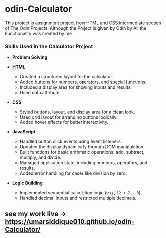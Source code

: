 # odin-Calculator
This project is assignment project from HTML and CSS intermediate section of The Odin Projects. Although the Project is given by Odin by All the Functionality was created by me


### Skills Used in the Calculator Project

- **Problem Solving**

- **HTML**  
  - Created a structured layout for the calculator.  
  - Added buttons for numbers, operators, and special functions.  
  - Included a display area for showing inputs and results.
  - Used data attribute  

- **CSS**   
  - Styled buttons, layout, and display area for a clean look.  
  - Used grid layout for arranging buttons logically.  
  - Added hover effects for better interactivity. 

- **JavaScript**  
  - Handled button click events using event listeners.  
  - Updated the display dynamically through DOM manipulation.  
  - Built functions for basic arithmetic operations: add, subtract, multiply, and divide.  
  - Managed application state, including numbers, operators, and results.  
  - Added error handling for cases like division by zero.  


- **Logic Building**  
  - Implemented sequential calculation logic (e.g., `12 + 7 - 3`).  
  - Handled decimal inputs and restricted multiple decimals.
 
    
## see my work live -> https://umarsiddique010.github.io/odin-Calculator/

